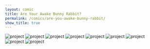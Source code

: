 ```yaml
---
layout: comic
title: Are Your Awake Bunny Rabbit?
permalink: /comics/are-you-awake-bunny-rabbit/
show_title: true
---
```


<img src='https://i.imgur.com/4PAQhuN.jpg' alt='project' />
<img src='https://i.imgur.com/umL0p6g.jpg' alt='project' />
<img src='https://i.imgur.com/yn6j6qa.jpg' alt='project' />
<img src='https://i.imgur.com/SshgOZ8.jpg' alt='project' />
<img src='https://i.imgur.com/F8IJVWU.jpg' alt='project' />
<img src='https://i.imgur.com/zjmIw57.jpg' alt='project' />
<img src='https://i.imgur.com/HKOa1tG.jpg' alt='project' />
<img src='https://i.imgur.com/xAMzb9e.jpg' alt='project' />
<img src='https://i.imgur.com/3sVZyCV.jpg' alt='project' />
